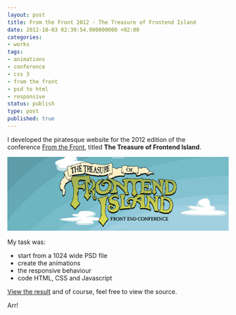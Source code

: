```yaml
---
layout: post
title: From the Front 2012 - The Treasure of Frontend Island
date: 2012-10-03 02:39:54.000000000 +02:00
categories:
- works
tags:
- animations
- conference
- css 3
- from the front
- psd to html
- responsive
status: publish
type: post
published: true
---
```

I developed the piratesque website for the 2012 edition of the conference [From the Front](http://2012.fromthefront.it/), titled **The Treasure of Frontend Island**.

![](/assets/post-images/From-the-Front-2012-Front-end-Island.jpg "From the Front 2012 - Front-end Island")

<!--more-->

My task was:

*   start from a 1024 wide PSD file
*   create the animations
*   the responsive behaviour
*   code HTML, CSS and Javascript

[View the result](http://2012.fromthefront.it/) and of course, feel free to view the source.

Arr!